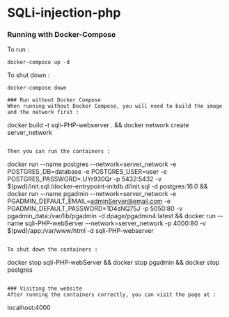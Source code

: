 # SQLi-injection-php

### Running with Docker-Compose
To run :
```
docker-compose up -d
```

To shut down :
```
docker-compose down

### Run without Docker Compose
When running without Docker Compose, you will need to build the image and the network first :
```
docker build -t sqli-PHP-webserver . &&
docker network create server_network
```

Then you can run the containers :
```
docker run --name postgres --network=server_network -e POSTGRES_DB=database -e POSTGRES_USER=user -e POSTGRES_PASSWORD=.UYr930Qr -p 5432:5432 -v $(pwd)/init.sql:/docker-entrypoint-initdb.d/init.sql -d postgres:16.0 &&
docker run --name pgadmin --network=server_network -e PGADMIN_DEFAULT_EMAIL=adminServer@email.com -e PGADMIN_DEFAULT_PASSWORD=1D4sNQ75J -p 5050:80 -v pgadmin_data:/var/lib/pgadmin -d dpage/pgadmin4:latest &&
docker run --name sqli-PHP-webServer --network=server_network -p 4000:80 -v $(pwd)/app:/var/www/html -d sqli-PHP-webserver 
```

To shut down the containers :
```
docker stop sqli-PHP-webServer && docker stop pgadmin && docker stop postgres
```

### Visiting the website
After running the containers correctly, you can visit the page at :
```
localhost:4000
```